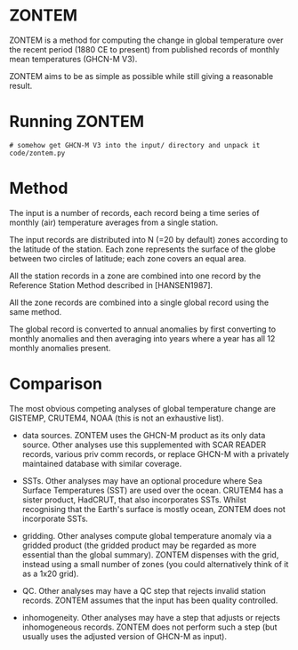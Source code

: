 ZONTEM
======

ZONTEM is a method for computing the change in global temperature over
the recent period (1880 CE to present) from published records of
monthly mean temperatures (GHCN-M V3).

ZONTEM aims to be as simple as possible while still giving a
reasonable result.

Running ZONTEM
==============

```
# somehow get GHCN-M V3 into the input/ directory and unpack it
code/zontem.py
```

Method
======

The input is a number of records, each record being a
time series of monthly (air) temperature averages from a single
station.

The input records are distributed into N (=20 by default) zones
according to the latitude of the station. Each zone represents
the surface of the globe between two circles of latitude; each
zone covers an equal area.

All the station records in a zone are combined into one record by the
Reference Station Method described in [HANSEN1987].

All the zone records are combined into a single global record using the
same method.

The global record is converted to annual anomalies by first
converting to monthly anomalies and then averaging into years
where a year has all 12 monthly anomalies present. 

Comparison
==========

The most obvious competing analyses of global temperature change
are GISTEMP, CRUTEM4, NOAA (this is not an exhaustive list).

 - data sources. ZONTEM uses the GHCN-M product as its only data
   source. Other analyses use this supplemented with SCAR READER
   records, various priv comm records, or replace GHCN-M with a
   privately maintained database with similar coverage.

 - SSTs. Other analyses may have an optional procedure where Sea Surface
   Temperatures (SST) are used over the ocean. CRUTEM4 has a sister
   product, HadCRUT, that also incorporates SSTs. Whilst
   recognising that the Earth's surface is mostly ocean, ZONTEM does
   not incorporate SSTs.

 - gridding. Other analyses compute global temperature anomaly via a
   gridded product (the gridded product may be regarded as more
   essential than the global summary). ZONTEM dispenses with the grid,
   instead using a small number of zones (you could alternatively think
   of it as a 1x20 grid).
   
 - QC. Other analyses may have a QC step that rejects
   invalid station records. ZONTEM assumes that the input
   has been quality controlled.

 - inhomogeneity. Other analyses may have a step that adjusts
   or rejects inhomogeneous records. ZONTEM does not perform such
   a step (but usually uses the adjusted version of GHCN-M as input).
